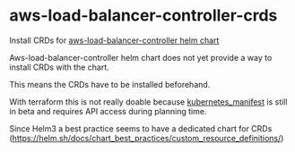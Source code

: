 # aws-load-balancer-controller-crds

Install CRDs for [aws-load-balancer-controller helm chart](https://github.com/aws/eks-charts/tree/master/stable/aws-load-balancer-controller)

Aws-load-balancer-controller helm chart does not yet provide a way to install CRDs with the chart.

This means the CRDs have to be installed beforehand.

With terraform this is not really doable because [kubernetes_manifest](https://registry.terraform.io/providers/hashicorp/kubernetes/latest/docs/resources/manifest) is still in beta and requires API access during planning time.

Since Helm3 a best practice seems to have a dedicated chart for CRDs (https://helm.sh/docs/chart_best_practices/custom_resource_definitions/)
